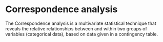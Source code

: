 # Correspondence analysis

The Correspondence analysis is a multivariate statistical technique that reveals the relative relationships between and within two groups of variables (categorical data), based on data given in a contingency table.
